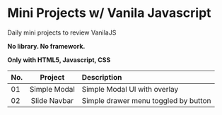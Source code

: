 # Mini Projects w/ Vanila Javascript

Daily mini projects to review VanilaJS

**No library. No framework.**

**Only with HTML5, Javascript, CSS**

| No. |   Project    | Description                          |
| --- | :----------: | :----------------------------------- |
| 01  | Simple Modal | Simple Modal UI with overlay         |
| 02  | Slide Navbar | Simple drawer menu toggled by button |
